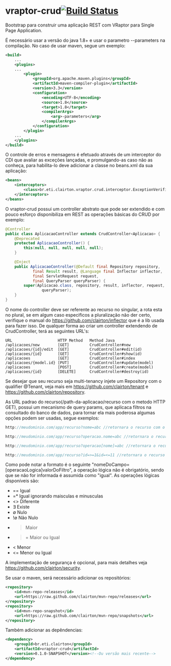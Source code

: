 # vraptor-crud[![Build Status](https://drone.io/github.com/clairton/vraptor-crud/status.png)](https://drone.io/github.com/clairton/vraptor-crud/latest)
Bootstrap para construir uma aplicação REST com VRaptor para Single Page Application.

É necessário usar a versão do java 1.8+ e usar o parametro --parameters na compilação.
No caso de usar maven, segue um exemplo:
```xml
<build>
	...
	<plugins>
	...
		<plugin>
			<groupId>org.apache.maven.plugins</groupId>
			<artifactId>maven-compiler-plugin</artifactId>
			<version>3.3</version>
			<configuration>
				<encoding>UTF-8</encoding>
				<source>1.8</source>
				<target>1.8</target>
				<compilerArgs>
					<arg>-parameters</arg>
				</compilerArgs>
			</configuration>
		</plugin>
	...
	</plugins>
</build>
```
O controle de erros e mensagens é efetuado através de um interceptor do CDI que avaliar as exceções lançadas,
e promulgando-as caso não as conheça, para habilita-lo deve adicionar a classe no beans.xml da sua aplicação:

```xml
<beans>
	<interceptors>
		<class>br.eti.clairton.vraptor.crud.interceptor.ExceptionVerifierInterceptor</class>
	</interceptors>
</beans>
```


O vraptor-crud possui um controller abstrato que pode ser extendido e com pouco esforço disponibiliza
em REST as operações básicas do CRUD por exemplo:
```java
@Controller
public class AplicacaoController extends CrudController<Aplicacao> {
	@Deprecated
	protected AplicacaoController() {
		this(null, null, null, null, null);
	}

	@Inject
	public AplicacaoController(@Default final Repository repository,
			final Result result, @Language final Inflector inflector,
			final ServletRequest request,
			final QueryParser queryParser) {
		super(Aplicacao.class, repository, result, inflector, request,
				queryParser);
	}
}
```
O nome do controller deve ser referente ao recurso no singular, a rota esta no plural, se em algum caso
especificos a pluralização não der certo, verifique o manual do https://github.com/clairton/inflector
que é a lib usada para fazer isso.
De qualquer forma ao criar um controller extendendo de CrudController, terá as seguintes URL's:
```http
URL                    HTTP Method   Method Java
/aplicacoes/new        [GET]         CrudController#new
/aplicacoes/{id}/edit  [GET]         CrudController#edit(id)
/aplicacoes/{id}       [GET]         CrudController#show(id)
/aplicacoes            [GET]         CrudController#index
/aplicacoes/{model.id} [PUT]         CrudController#update(model)
/aplicacoes            [POST]        CrudController#create(model)
/aplicacoes/{id}       [DELETE]      CrudController#destroy(id)

``` 

Se desejar que seu recurso seja multi-tenancy injete um Repository com o qualifier @Tenant, veja mais em
https://github.com/clairton/tenant e https://github.com/clairton/repository.

As URL padrao do recurso(/path-da-aplicacao/recurso com o metodo HTTP GET), possui um mecanismo de query params, 
que aplicaca filtros na consultado do banco de dados, para tornar ela mais poderosa algumas opções podem ser usadas,
segue exemplos:
```java
http://meudominio.com/app/recurso?nome=abc //retornara o recurso com o nome igual a "abc"

http://meudominio.com/app/recurso?operacao.nome=abc //retornara o recurso com o nome da operacao igual a "abc"

http://meudominio.com/app/recurso?operacao[nome]=abc //retornara o recurso com o nome da operacao igual a "abc"

http://meudominio.com/app/recurso?id=>=1&id=<=11 //retornara o recurso com o id entre 1 e 11
```
Como pode notar a formato é o seguinte "nomeDoCampo=[operacaoLogica]valorDoFiltro", a operação lógica
não é obrigatório, sendo que se não for informada é assumida como "igual".
As operações lógicas disponíveis são:
* == Igual
* =* Igual ignorando maisculas e minusculas
* <> Diferente
* ∃  Existe
* ∅  Nulo
* !∅ Não Nulo
* >  Maior
* >= Maior ou Igual
* <  Menor
* <= Menor ou Igual

A implementação de segurança é opcional, para mais detalhes veja https://github.com/clairton/security.


Se usar o maven, será necessário adicionar os repositórios:
```xml
<repository>
	<id>mvn-repo-releases</id>
	<url>https://raw.github.com/clairton/mvn-repo/releases</url>
</repository>
<repository>
	<id>mvn-repo-snapshot</id>
	<url>https://raw.github.com/clairton/mvn-repo/snapshots</url>
</repository>
```
 Também adicionar as depêndencias:
```xml
<dependency>
    <groupId>br.eti.clairton</groupId>
    <artifactId>vraptor-crud</artifactId>
    <version>0.1.0-SNAPSHOT</version><!--Ou versão mais recente-->
</dependency>
```
